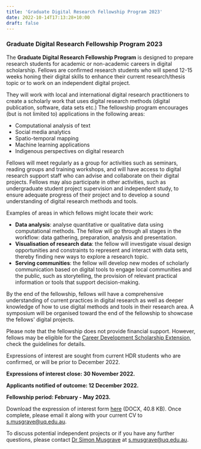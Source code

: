 ```yaml
---
title: 'Graduate Digital Research Fellowship Program 2023'
date: 2022-10-14T17:13:28+10:00
draft: false
---
```


### Graduate Digital Research Fellowship Program 2023

The **Graduate Digital Research Fellowship Program** is designed to prepare research students for academic or non-academic careers in digital scholarship. Fellows are confirmed research students who will spend 12-15 weeks honing their digital skills to enhance their current research/thesis topic or to work on an independent digital project.

They will work with local and international digital research practitioners to create a scholarly work that uses digital research methods (digital publication, software, data sets etc.) The fellowship program encourages (but is not limited to) applications in the following areas:

- Computational analysis of text
- Social media analytics
- Spatio-temporal mapping
- Machine learning applications
- Indigenous perspectives on digital research

Fellows will meet regularly as a group for activities such as seminars, reading groups and training workshops, and will have access to digital research support staff who can advise and collaborate on their digital projects. Fellows may also participate in other activities, such as undergraduate student project supervision and independent study, to ensure adequate progress of their project and to develop a sound understanding of digital research methods and tools.

Examples of areas in which fellows might locate their work:

- **Data analysis**: analyse quantitative or qualitative data using computational methods. The fellow will go through all stages in the workflow: data gathering, preparation, analysis and presentation.
- **Visualisation of research data**: the fellow will investigate visual design opportunities and constraints to represent and interact with data sets, thereby finding new ways to explore a research topic.
- **Serving communities**: the fellow will develop new modes of scholarly communication based on digital tools to engage local communities and the public, such as storytelling, the provision of relevant practical information or tools that support decision-making.

By the end of the fellowship, fellows will have a comprehensive understanding of current practices in digital research as well as deeper knowledge of how to use digital methods and tools in their research area. A symposium will be organised toward the end of the fellowship to showcase the fellows' digital projects.

Please note that the fellowship does not provide financial support. However, fellows may be eligible for the [Career Development Scholarship Extension](https://cdf.graduate-school.uq.edu.au/uq-career-development-scholarship-guidelines), check the guidelines for details.

Expressions of interest are sought from current HDR students who are confirmed, or will be prior to December 2022.

**Expressions of interest close: 30 November 2022.**

**Applicants notified of outcome: 12 December 2022.**

**Fellowship period: February - May 2023.**

Download the expression of interest form [here](/GraduateDigitalResearchFellowship-EoI-2022.docx) (DOCX, 40.8 KB). Once complete, please email it along with your current CV to s.musgrave@uq.edu.au.

To discuss potential independent projects or if you have any further questions, please contact [Dr Simon Musgrave](https://auslanguage.net/simon-musgrave/) at s.musgrave@uq.edu.au.

